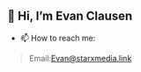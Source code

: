 ## 👋 Hi, I’m Evan Clausen
- 📫 How to reach me:
> Email:Evan@starxmedia.link

<!---
EvanClausen111/EvanClausen111 is a ✨ special ✨ repository because its `README.md` (this file) appears on your GitHub profile.
You can click the Preview link to take a look at your changes.
--->
